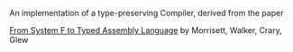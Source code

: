 An implementation of a type-preserving Compiler, derived from the paper

[From System F to Typed Assembly Language](https://www.cs.princeton.edu/~dpw/papers/tal-toplas.pdf)
by Morrisett, Walker, Crary, Glew




